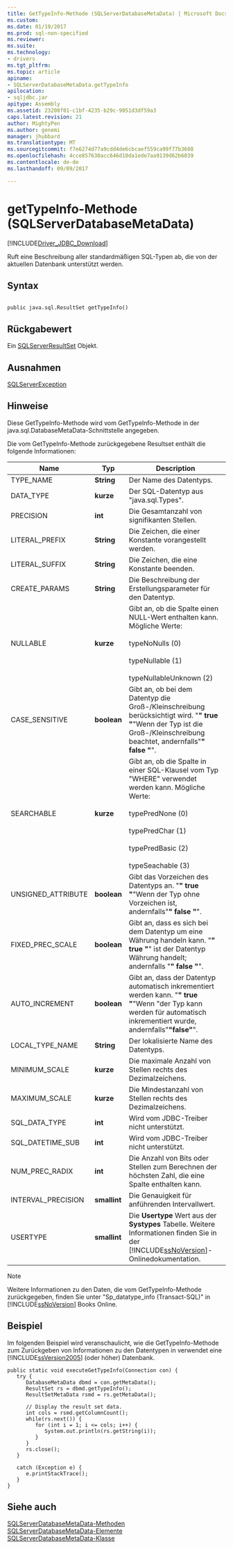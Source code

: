 ```yaml
---
title: GetTypeInfo-Methode (SQLServerDatabaseMetaData) | Microsoft Docs
ms.custom: 
ms.date: 01/19/2017
ms.prod: sql-non-specified
ms.reviewer: 
ms.suite: 
ms.technology:
- drivers
ms.tgt_pltfrm: 
ms.topic: article
apiname:
- SQLServerDatabaseMetaData.getTypeInfo
apilocation:
- sqljdbc.jar
apitype: Assembly
ms.assetid: 23208f01-c1bf-4235-b29c-9051d3df59a3
caps.latest.revision: 21
author: MightyPen
ms.author: genemi
manager: jhubbard
ms.translationtype: MT
ms.sourcegitcommit: f7e6274d77a9cdd4de6cbcaef559ca99f77b3608
ms.openlocfilehash: 4cce857630acc646d10da1ede7aa9139d62b6039
ms.contentlocale: de-de
ms.lasthandoff: 09/09/2017

---
```

# <a name="gettypeinfo-method-sqlserverdatabasemetadata"></a>getTypeInfo-Methode (SQLServerDatabaseMetaData)
[!INCLUDE[Driver_JDBC_Download](../../../includes/driver_jdbc_download.md)]

  Ruft eine Beschreibung aller standardmäßigen SQL-Typen ab, die von der aktuellen Datenbank unterstützt werden.  
  
## <a name="syntax"></a>Syntax  
  
```  
  
public java.sql.ResultSet getTypeInfo()  
```  
  
## <a name="return-value"></a>Rückgabewert  
 Ein [SQLServerResultSet](../../../connect/jdbc/reference/sqlserverresultset-class.md) Objekt.  
  
## <a name="exceptions"></a>Ausnahmen  
 [SQLServerException](../../../connect/jdbc/reference/sqlserverexception-class.md)  
  
## <a name="remarks"></a>Hinweise  
 Diese GetTypeInfo-Methode wird vom GetTypeInfo-Methode in der java.sql.DatabaseMetaData-Schnittstelle angegeben.  
  
 Die vom GetTypeInfo-Methode zurückgegebene Resultset enthält die folgende Informationen:  
  
|Name|Typ|Description|  
|----------|----------|-----------------|  
|TYPE_NAME|**String**|Der Name des Datentyps.|  
|DATA_TYPE|**kurze**|Der SQL-Datentyp aus "java.sql.Types".|  
|PRECISION|**int**|Die Gesamtanzahl von signifikanten Stellen.|  
|LITERAL_PREFIX|**String**|Die Zeichen, die einer Konstante vorangestellt werden.|  
|LITERAL_SUFFIX|**String**|Die Zeichen, die eine Konstante beenden.|  
|CREATE_PARAMS|**String**|Die Beschreibung der Erstellungsparameter für den Datentyp.|  
|NULLABLE|**kurze**|Gibt an, ob die Spalte einen NULL-Wert enthalten kann. Mögliche Werte:<br /><br /> typeNoNulls (0)<br /><br /> typeNullable (1)<br /><br /> typeNullableUnknown (2)|  
|CASE_SENSITIVE|**boolean**|Gibt an, ob bei dem Datentyp die Groß-/Kleinschreibung berücksichtigt wird. "**" true "**"Wenn der Typ ist die Groß-/Kleinschreibung beachtet, andernfalls"**" false "**".|  
|SEARCHABLE|**kurze**|Gibt an, ob die Spalte in einer SQL-Klausel vom Typ "WHERE" verwendet werden kann. Mögliche Werte:<br /><br /> typePredNone (0)<br /><br /> typePredChar (1)<br /><br /> typePredBasic (2)<br /><br /> typeSeachable (3)|  
|UNSIGNED_ATTRIBUTE|**boolean**|Gibt das Vorzeichen des Datentyps an. "**" true "**"Wenn der Typ ohne Vorzeichen ist, andernfalls"**" false "**".|  
|FIXED_PREC_SCALE|**boolean**|Gibt an, dass es sich bei dem Datentyp um eine Währung handeln kann. "**" true "**" ist der Datentyp Währung handelt; andernfalls "**" false "**".|  
|AUTO_INCREMENT|**boolean**|Gibt an, dass der Datentyp automatisch inkrementiert werden kann. "**" true "**"Wenn "der Typ kann werden für automatisch inkrementiert wurde, andernfalls"**"false"**".|  
|LOCAL_TYPE_NAME|**String**|Der lokalisierte Name des Datentyps.|  
|MINIMUM_SCALE|**kurze**|Die maximale Anzahl von Stellen rechts des Dezimalzeichens.|  
|MAXIMUM_SCALE|**kurze**|Die Mindestanzahl von Stellen rechts des Dezimalzeichens.|  
|SQL_DATA_TYPE|**int**|Wird vom JDBC-Treiber nicht unterstützt.|  
|SQL_DATETIME_SUB|**int**|Wird vom JDBC-Treiber nicht unterstützt.|  
|NUM_PREC_RADIX|**int**|Die Anzahl von Bits oder Stellen zum Berechnen der höchsten Zahl, die eine Spalte enthalten kann.|  
|INTERVAL_PRECISION|**smallint**|Die Genauigkeit für anführenden Intervallwert.|  
|USERTYPE|**smallint**|Die **Usertype** Wert aus der **Systypes** Tabelle. Weitere Informationen finden Sie in der [!INCLUDE[ssNoVersion](../../../includes/ssnoversion_md.md)]-Onlinedokumentation.|  
  
> [!NOTE]  
>  Weitere Informationen zu den Daten, die vom GetTypeInfo-Methode zurückgegeben, finden Sie unter "Sp_datatype_info (Transact-SQL)" in [!INCLUDE[ssNoVersion](../../../includes/ssnoversion_md.md)] Books Online.  
  
## <a name="example"></a>Beispiel  
 Im folgenden Beispiel wird veranschaulicht, wie die GetTypeInfo-Methode zum Zurückgeben von Informationen zu den Datentypen in verwendet eine [!INCLUDE[ssVersion2005](../../../includes/ssversion2005_md.md)] (oder höher) Datenbank.  
  
```  
public static void executeGetTypeInfo(Connection con) {  
   try {  
      DatabaseMetaData dbmd = con.getMetaData();  
      ResultSet rs = dbmd.getTypeInfo();  
      ResultSetMetaData rsmd = rs.getMetaData();  
  
      // Display the result set data.  
      int cols = rsmd.getColumnCount();  
      while(rs.next()) {  
         for (int i = 1; i <= cols; i++) {  
            System.out.println(rs.getString(i));  
         }  
      }  
      rs.close();  
   }   
  
   catch (Exception e) {  
      e.printStackTrace();  
   }  
}  
```  
  
## <a name="see-also"></a>Siehe auch  
 [SQLServerDatabaseMetaData-Methoden](../../../connect/jdbc/reference/sqlserverdatabasemetadata-methods.md)   
 [SQLServerDatabaseMetaData-Elemente](../../../connect/jdbc/reference/sqlserverdatabasemetadata-members.md)   
 [SQLServerDatabaseMetaData-Klasse](../../../connect/jdbc/reference/sqlserverdatabasemetadata-class.md)  
  
  
